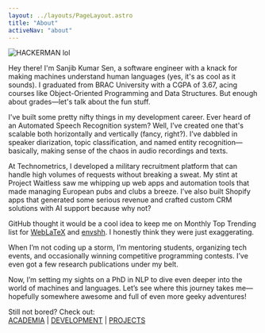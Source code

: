 ```yaml
---
layout: ../layouts/PageLayout.astro
title: "About"
activeNav: "about"
---
```


<div class="text-wrap">
  <img alt="HACKERMAN lol" class="m-4 rounded-full h-48 w-48 float-right mr-4 ring-[rgb(17,88,209)] ring-4 dark:text-white" src="/assets/images/profile.jpeg"/>
   <p>
Hey there! I'm Sanjib Kumar Sen, a software engineer with a knack for making machines understand human languages (yes, it's as cool as it sounds). I graduated from BRAC University with a CGPA of 3.67, acing courses like Object-Oriented Programming and Data Structures. But enough about grades—let's talk about the fun stuff.

I've built some pretty nifty things in my development career. Ever heard of an Automated Speech Recognition system? Well, I’ve created one that's scalable both horizontally and vertically (fancy, right?). I’ve dabbled in speaker diarization, topic classification, and named entity recognition—basically, making sense of the chaos in audio recordings and texts.

At Technometrics, I developed a military recruitment platform that can handle high volumes of requests without breaking a sweat. My stint at Project Waitless saw me whipping up web apps and automation tools that made managing European pubs and clubs a breeze. I’ve also built Shopify apps that generated some serious revenue and crafted custom CRM solutions with AI support because why not?

GitHub thought it would be a cool idea to keep me on Monthly Top Trending list for <a class="underline decoration-dashed underline-offset-4 hover:text-skin-accent" href="https://github.com/sanjib-sen/weblatex">WebLaTeX</a> and <a class="underline decoration-dashed underline-offset-4 hover:text-skin-accent" href="https://envshh.js.org">envshh</a>. I honestly think they were just exaggerating.

When I’m not coding up a storm, I’m mentoring students, organizing tech events, and occasionally winning competitive programming contests. I’ve even got a few research publications under my belt.

Now, I’m setting my sights on a PhD in NLP to dive even deeper into the world of machines and languages. Let’s see where this journey takes me—hopefully somewhere awesome and full of even more geeky adventures!

  </p>
  <p class="text-lg pt-4"> Still not bored? Check out: <br/> <a href="/academia">ACADEMIA</a> | <a href="/development">DEVELOPMENT</a> | <a href="/projects">PROJECTS</a> </p>
</div>
